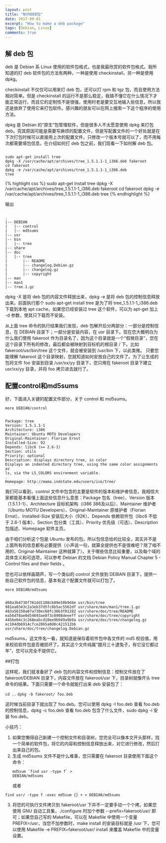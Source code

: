 ```yaml
---
layout: post
title: "制作DEB包"
date: 2017-09-01
excerpt: "How to make a deb package"
tags: [Debian, Linux]
comments: true
---
```


## 解 deb 包

deb 是 Debian 系 Linux 使用的软件包格式，也是我最欣赏的软件包格式。我所知道的打 deb 软件包的方法有两种，一种是使用 checkinstall，另一种是使用 dpkg。

checkinstall 不仅仅可以用来打 deb 包，还可以打 rpm 和 tgz 包，而且使用方法相对简单。但是 checkinstall 的运行不是那么稳定，我搞不懂它在什么情况下才能正常运行，而且它的定制性不是很强，使用时老是要交互地输入些信息，所以我还是放弃了使用它来打包软件。感兴趣的朋友可以在网上搜索一下这个程序的使用方法。

dpkg 是 Debian 的“原生”包管理软件，但是很多人不太愿意使用 dpkg 来打包 deb。究其原因可能是需要写麻烦的配置文件，但是写配置文件的一个好处就是在下次打包时候可以直接用上次的配置文件，只修改一个版本号就可以了，而不用每次都需要填包信息。在介绍如何打 deb 包之前，我们现看一下如何解 deb 包。

<pre><code>
sudo apt-get install tree
dpkg -X /var/cache/apt/archives/tree_1.5.1.1-1_i386.deb fakeroot
cd fakeroot
dpkg -e /var/cache/apt/archives/tree_1.5.1.1-1_i386.deb
tree
</code></pre>

{% highlight css %}
sudo apt-get install tree
dpkg -X /var/cache/apt/archives/tree_1.5.1.1-1_i386.deb fakeroot
cd fakeroot
dpkg -e /var/cache/apt/archives/tree_1.5.1.1-1_i386.deb
tree
{% endhighlight %}


输出
<pre><code>
.
|-- DEBIAN
|   |-- control
|   |-- md5sums
|-- usr
|-- bin
|   |-- tree
|-- share
|-- doc
|   |-- tree
|       |-- README
|       |-- changelog.Debian.gz
|       |-- changelog.gz
|       |-- copyright
|-- man
|-- man1
|-- tree.1.gz
</code></pre>

dpkg -X 是将 deb 包的内容文件释放出来，dpkg -e 是将 deb 包的控制信息释放出来。前面执行那个 sudo apt-get install tree 是为了将 tree_1.5.1.1-1_i386.deb 下载到本地 apt cache，如果您已经安装过 tree 这个软件，可以为 apt-get 加上 -d 参数，使其只下载而不安装。

从上面 tree 命令的执行结果我们发现，deb 包解开后分两部分：一部分是控制信息，在 DEBIAN 目录下；一部分是安装内容，在 usr 目录下。现在您大概明白为什么我们使用 fakeroot 作为目录名了，因为这个目录就是一个"假根目录"，您在这个目录下所有的修改，最后都会被映射到目标机的根目录 / 下。比如 fakeroot/usr/bin/tree 这个文件，就会被安装到 /usr/bin 下，以此类推。
只要您能理解 fakeroot 这个目录映射，您就知道如何安放自己的文件了。为了让生成的包将文件 foo 安装到目录 /usr/xx/yy 目录下，您只用在 fakeroot 目录下建立 usr/xx/yy 目录，并将 foo 拷贝进去就行了。


## 配置control和md5sums
好，下面进入关键的配置文件部分，关于 control 和 md5sums。

`more DEBIAN/control`

<pre><code>
Package: tree
Version: 1.5.1.1-1
Architecture: i386
Maintainer: Ubuntu MOTU Developers
Original-Maintainer: Florian Ernst
Installed-Size: 92
Depends: libc6 (>= 2.6-1)
Section: utils
Priority: optional
Description: displays directory tree, in color
Displays an indented directory tree, using the same color assignments as
ls, via the LS_COLORS environment variable.
.
Homepage: http://mama.indstate.edu/users/ice/tree/
</code></pre>

我们可以看到，control 文件中包含的主要是软件的版本和维护者信息，我相信大家都能基本看懂上面这些信息什么意思：Package 包名（tree）、Version 版本（1.5.1.1-1）、Architecture 目标机架构（i386 386及以后）、Maintainer 维护者（Ubuntu MOTU Developers）、Original-Maintainer 原维护者（Florian Ernst）、Installed-Size 安装后大小（92K）、Depends 依赖软件包（libc6 不低于 2.6-1 版本）、Section 包分类（工具）、Priority 优先级（可选）、Description 包描述、Homepage 软件主页。

由于咱们分析这个包是 Ubuntu 发布的包，所以包信息给的比较全，其实并不是上面所有的信息都有必要提供（小声说一句，就算全提供也不是很难吧？除了咱不用的，Original-Maintainer 这种就算了）。关于哪些信息比较重要，以及每个域的具体含义和可选项，可以参考 Debian 的文档 Debian Policy Manual Chapter 5 - Control files and their fields 。

您也可以依样画葫芦，写一个类似的 control 文件放到 DEBIAN 目录下，提供一些自己软件包的信息，基本有这个配置文件就可以打包了。

`more DEBIAN/md5sums`
<pre><code>
d60a3b4736f761dd1108cb89e58b9d4e usr/bin/tree
981ea0343c2a3eb37d5fc8b5ac5562df usr/share/man/man1/tree.1.gz
483a56158a07a730ec60fc36b3f81282 usr/share/doc/tree/README
ea56d78ae0d54693ae8f3c0908deeeff usr/share/doc/tree/copyright
4456e04c3c268eabcd10ee9b949a9b9a usr/share/doc/tree/changelog.gz
ec104db6914cfce2865a0d8c421512bb usr/share/doc/tree/changelog.Debian.gz
</code></pre>

md5sums，这文件名一看，就知道是保存着软件包中各文件的 md5 校验值，用来校验软件包是否被损坏了。其实这个文件纯属“腊月三十逮兔子，有它没它都过年”，您可以完全不提供它。

##打包

这样呢，我们就准备好了 deb 包的内容文件和控制信息：控制文件放在了 fakeroot/DEBIAN 目录下，内容文件放在 fakeroot/usr 下，目录树就像开头 tree 命令的结果。下面只需要一个命令就能打出来 deb 安装包了：

`cd ..`
`dpkg -b fakeroot/ foo.deb`

这时候当前目录下就出现了 foo.deb。您可以使用 dpkg -I foo.deb 查看 foo.deb 的控制信息，dpkg -c foo.deb 查看 foo.deb 包含了什么文件，sudo dpkg -i 安装 foo.deb。

小技巧：
1. 如果您懒得自己新建一个控制文件和目录树，您完全可以像本文开头那样，找一个简单的软件包，将它的内容和控制信息释放出来，对它进行修改，然后打出来自己的包。
2. 生成 md5sums 文件不是什么难事，您只需要在 fakeroot 目录使用下面这个命令：<pre><code>md5sum \`find usr -type f\` > DEBIAN/md5sums</code></pre>或者
 <pre><code>find usr/ -type f -exec md5sum {} + > DEBIAN/md5sums</code></pre>
3. 将您的可执行文件拷贝到 fakeroot/usr 下并不一定要手动一个个拷。如果您使用 GNU 自动工具集，./configure 时加个参数 --prefix=fakeroot/usr/ 即可；如果您自己写的 Makefile，可以在 Makefile 中使用一个变量 PREFIX=/usr，当您不加参数时，make install 的安装目标就是 /usr 下，您可以使用 Makefile -e PREFIX=fakeroot/usr/ install 来覆盖 Makefile 中的变量设置。
